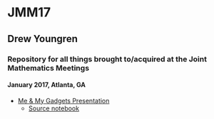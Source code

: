 # JMM17

## Drew Youngren

### Repository for all things brought to/acquired at the Joint Mathematics Meetings

#### January 2017, Atlanta, GA

- [Me & My Gadgets Presentation](https://drewyoungren.github.io/JMM17/Gadgets/Presentation.slides.html)
  - [Source notebook](https://github.com/drewyoungren/JMM17/blob/master/Gadgets/Presentation.ipynb)
